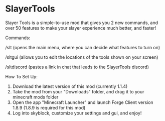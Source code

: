 # SlayerTools
Slayer Tools is a simple-to-use mod that gives you 2 new commands, and over 50 features to make your slayer experience much better, and faster!

Commands:

/slt (opens the main menu, where you can decide what features to turn on)

/sltgui (allows you to edit the locations of the tools shown on your screen)

/sltdiscord (pastes a link in chat that leads to the SlayerTools discord)

How To Set Up:

1. Download the latest version of this mod (currently 1.1.4)
2. Take the mod from your "Downloads" folder, and drag it to your minecraft mods folder
3. Open the app "Minecraft Launcher" and launch Forge Client version 1.8.9 (1.8.9 is required for this mod)
4. Log into skyblock, customize your settings and gui, and enjoy!
